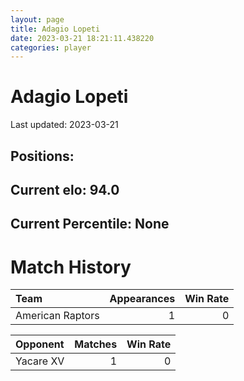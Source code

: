 ```yaml
---  
layout: page  
title: Adagio Lopeti  
date: 2023-03-21 18:21:11.438220  
categories: player  
---
```

# Adagio Lopeti


Last updated: 2023-03-21
## Positions: 

## Current elo: 94.0

## Current Percentile: None

# Match History


| Team             |   Appearances |   Win Rate |
|:-----------------|--------------:|-----------:|
| American Raptors |             1 |          0 |

| Opponent   |   Matches |   Win Rate |
|:-----------|----------:|-----------:|
| Yacare XV  |         1 |          0 |